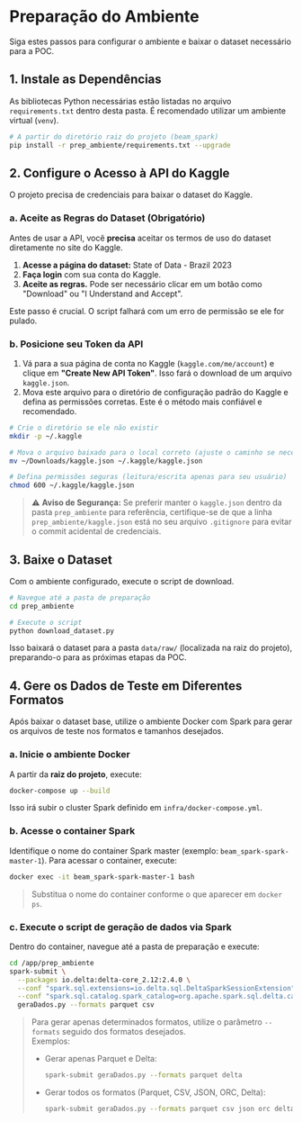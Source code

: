 # Preparação do Ambiente

Siga estes passos para configurar o ambiente e baixar o dataset necessário para a POC.

## 1. Instale as Dependências

As bibliotecas Python necessárias estão listadas no arquivo `requirements.txt` dentro desta pasta. É recomendado utilizar um ambiente virtual (`venv`).

```bash
# A partir do diretório raiz do projeto (beam_spark)
pip install -r prep_ambiente/requirements.txt --upgrade
```

## 2. Configure o Acesso à API do Kaggle

O projeto precisa de credenciais para baixar o dataset do Kaggle.

### a. Aceite as Regras do Dataset (Obrigatório)

Antes de usar a API, você **precisa** aceitar os termos de uso do dataset diretamente no site do Kaggle.

1.  **Acesse a página do dataset:** State of Data - Brazil 2023
2.  **Faça login** com sua conta do Kaggle.
3.  **Aceite as regras.** Pode ser necessário clicar em um botão como "Download" ou "I Understand and Accept".

Este passo é crucial. O script falhará com um erro de permissão se ele for pulado.

### b. Posicione seu Token da API

1.  Vá para a sua página de conta no Kaggle (`kaggle.com/me/account`) e clique em **"Create New API Token"**. Isso fará o download de um arquivo `kaggle.json`.
2.  Mova este arquivo para o diretório de configuração padrão do Kaggle e defina as permissões corretas. Este é o método mais confiável e recomendado.

```bash
# Crie o diretório se ele não existir
mkdir -p ~/.kaggle

# Mova o arquivo baixado para o local correto (ajuste o caminho se necessário)
mv ~/Downloads/kaggle.json ~/.kaggle/kaggle.json

# Defina permissões seguras (leitura/escrita apenas para seu usuário)
chmod 600 ~/.kaggle/kaggle.json
```

> ⚠️ **Aviso de Segurança:** Se preferir manter o `kaggle.json` dentro da pasta `prep_ambiente` para referência, certifique-se de que a linha `prep_ambiente/kaggle.json` está no seu arquivo `.gitignore` para evitar o commit acidental de credenciais.

## 3. Baixe o Dataset

Com o ambiente configurado, execute o script de download.

```bash
# Navegue até a pasta de preparação
cd prep_ambiente

# Execute o script
python download_dataset.py
```

Isso baixará o dataset para a pasta `data/raw/` (localizada na raiz do projeto), preparando-o para as próximas etapas da POC.

## 4. Gere os Dados de Teste em Diferentes Formatos

Após baixar o dataset base, utilize o ambiente Docker com Spark para gerar os arquivos de teste nos formatos e tamanhos desejados.

### a. Inicie o ambiente Docker

A partir da **raiz do projeto**, execute:

```bash
docker-compose up --build
```

Isso irá subir o cluster Spark definido em `infra/docker-compose.yml`.

### b. Acesse o container Spark

Identifique o nome do container Spark master (exemplo: `beam_spark-spark-master-1`). Para acessar o container, execute:

```bash
docker exec -it beam_spark-spark-master-1 bash
```

> Substitua o nome do container conforme o que aparecer em `docker ps`.

### c. Execute o script de geração de dados via Spark

Dentro do container, navegue até a pasta de preparação e execute:

```bash
cd /app/prep_ambiente
spark-submit \
  --packages io.delta:delta-core_2.12:2.4.0 \
  --conf "spark.sql.extensions=io.delta.sql.DeltaSparkSessionExtension" \
  --conf "spark.sql.catalog.spark_catalog=org.apache.spark.sql.delta.catalog.DeltaCatalog" \
  geraDados.py --formats parquet csv
```

> Para gerar apenas determinados formatos, utilize o parâmetro `--formats` seguido dos formatos desejados.  
> Exemplos:
>
> - Gerar apenas Parquet e Delta:
>   ```bash
>   spark-submit geraDados.py --formats parquet delta
>   ```
> - Gerar todos os formatos (Parquet, CSV, JSON, ORC, Delta):
>   ```bash
>   spark-submit geraDados.py --formats parquet csv json orc delta
>   ```